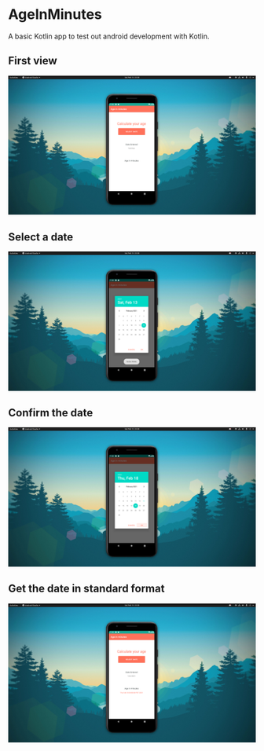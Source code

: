# AgeInMinutes
A basic Kotlin app to test out android development with Kotlin.

## First view
![View 1](https://github.com/JakeRoggenbuck/AgeInMinutes/blob/main/images/view1.png)
## Select a date
![View 2](https://github.com/JakeRoggenbuck/AgeInMinutes/blob/main/images/view2.png)
## Confirm the date
![View 3](https://github.com/JakeRoggenbuck/AgeInMinutes/blob/main/images/view3.png)
## Get the date in standard format
![View 4](https://github.com/JakeRoggenbuck/AgeInMinutes/blob/main/images/view4.png)
